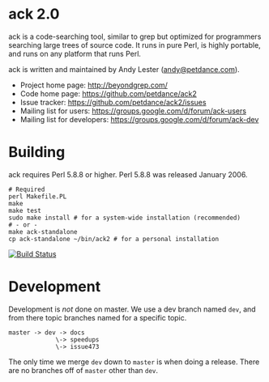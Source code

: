 # ack 2.0

ack is a code-searching tool, similar to grep but optimized for
programmers searching large trees of source code.  It runs in pure
Perl, is highly portable, and runs on any platform that runs Perl.

ack is written and maintained by Andy Lester (andy@petdance.com).

* Project home page: http://beyondgrep.com/
* Code home page: https://github.com/petdance/ack2
* Issue tracker: https://github.com/petdance/ack2/issues
* Mailing list for users: https://groups.google.com/d/forum/ack-users
* Mailing list for developers: https://groups.google.com/d/forum/ack-dev

# Building

ack requires Perl 5.8.8 or higher.  Perl 5.8.8 was released January 2006.

    # Required
    perl Makefile.PL
    make
    make test
    sudo make install # for a system-wide installation (recommended)
    # - or -
    make ack-standalone
    cp ack-standalone ~/bin/ack2 # for a personal installation

[![Build Status](https://travis-ci.org/petdance/ack2.png?branch=dev)](https://travis-ci.org/petdance/ack2)

# Development

Development is *not* done on master.  We use a dev branch named
`dev`, and from there topic branches named for a specific topic.

    master -> dev -> docs
                 \-> speedups
                 \-> issue473

The only time we merge `dev` down to `master` is when doing a
release.  There are no branches off of `master` other than `dev`.
